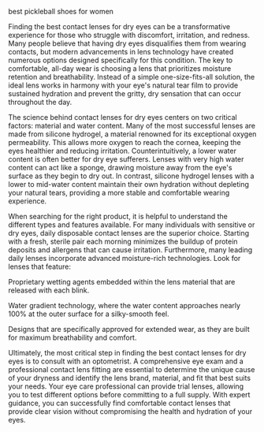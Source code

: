 best pickleball shoes for women


Finding the best contact lenses for dry eyes can be a transformative experience for those who struggle with discomfort, irritation, and redness. Many people believe that having dry eyes disqualifies them from wearing contacts, but modern advancements in lens technology have created numerous options designed specifically for this condition. The key to comfortable, all-day wear is choosing a lens that prioritizes moisture retention and breathability. Instead of a simple one-size-fits-all solution, the ideal lens works in harmony with your eye's natural tear film to provide sustained hydration and prevent the gritty, dry sensation that can occur throughout the day.



The science behind contact lenses for dry eyes centers on two critical factors: material and water content. Many of the most successful lenses are made from silicone hydrogel, a material renowned for its exceptional oxygen permeability. This allows more oxygen to reach the cornea, keeping the eyes healthier and reducing irritation. Counterintuitively, a lower water content is often better for dry eye sufferers. Lenses with very high water content can act like a sponge, drawing moisture away from the eye's surface as they begin to dry out. In contrast, silicone hydrogel lenses with a lower to mid-water content maintain their own hydration without depleting your natural tears, providing a more stable and comfortable wearing experience.



When searching for the right product, it is helpful to understand the different types and features available. For many individuals with sensitive or dry eyes, daily disposable contact lenses are the superior choice. Starting with a fresh, sterile pair each morning minimizes the buildup of protein deposits and allergens that can cause irritation. Furthermore, many leading daily lenses incorporate advanced moisture-rich technologies. Look for lenses that feature:



Proprietary wetting agents embedded within the lens material that are released with each blink.


Water gradient technology, where the water content approaches nearly 100% at the outer surface for a silky-smooth feel.


Designs that are specifically approved for extended wear, as they are built for maximum breathability and comfort.








Ultimately, the most critical step in finding the best contact lenses for dry eyes is to consult with an optometrist. A comprehensive eye exam and a professional contact lens fitting are essential to determine the unique cause of your dryness and identify the lens brand, material, and fit that best suits your needs. Your eye care professional can provide trial lenses, allowing you to test different options before committing to a full supply. With expert guidance, you can successfully find comfortable contact lenses that provide clear vision without compromising the health and hydration of your eyes.
